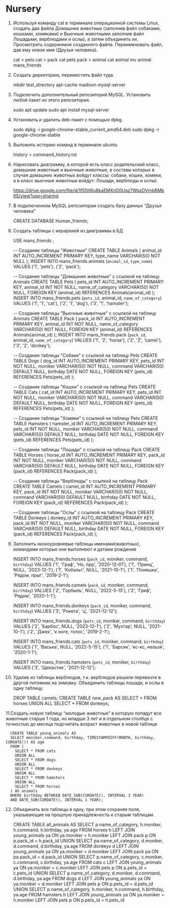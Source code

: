 # Nursery

1. Используя команду cat в терминале операционной системы Linux, создать
два файла Домашние животные (заполнив файл собаками, кошками,
хомяками) и Вьючные животными заполнив файл Лошадьми, верблюдами и
ослы), а затем объединить их. Просмотреть содержимое созданного файла.
Переименовать файл, дав ему новое имя (Друзья человека).

   cat > pets
   cat > pack
   cat pets pack > animal
   cat animal
   mv animal mans_friends
  
2. Создать директорию, переместить файл туда.

   mkdir test_directory
   apt-cache madison mysql-server

3. Подключить дополнительный репозиторий MySQL. Установить любой пакет
из этого репозитория.

   sudo apt update
   sudo apt install mysql-server

4. Установить и удалить deb-пакет с помощью dpkg.

   sudo dpkg -i google-chrome-stable_current_amd64.deb
   sudo dpkg -r google-chrome-stable 
 
5. Выложить историю команд в терминале ubuntu

   history > command_history.txt

6. Нарисовать диаграмму, в которой есть класс родительский класс, домашние
животные и вьючные животные, в составы которых в случае домашних
животных войдут классы: собаки, кошки, хомяки, а в класс вьючные животные
войдут: Лошади, верблюды и ослы).

      https://drive.google.com/file/d/1f55tWu8kaEMXnD0Uqz7WqzDVmbRMbltS/view?usp=sharing

7. В подключенном MySQL репозитории создать базу данных “Друзья
человека”

      CREATE DATABASE Human_friends;

8. Создать таблицы с иерархией из диаграммы в БД

      USE mans_friends ;

      -- Создание таблицы "Животные"
      CREATE TABLE Animals (
          animal_id INT AUTO_INCREMENT PRIMARY KEY,
          type_name VARCHAR(50) NOT NULL
      ); 
      INSERT INTO mans_friends.animals (`animal_id`, `type_name`) 
      VALUES ('1', 'pets'),
      ('2', 'pack');
      
      -- Создание таблицы "Домашние животные" с ссылкой на таблицу Animals
      CREATE TABLE Pets (
          pets_id INT AUTO_INCREMENT PRIMARY KEY,
          animal_id INT NOT NULL,
          name_of_category VARCHAR(50) NOT NULL,
          FOREIGN KEY (animal_id) REFERENCES Animals(animal_id)
      );
      INSERT INTO mans_friends.pets (`pets_id`, animal_id, `name_of_category`) 
      VALUES ('1', '1', 'cat'),
      ('2', '1', 'dog'),
      ('3', '1', 'hamster');     

      -- Создание таблицы "Вьючные животные" с ссылкой на таблицу Animals
      CREATE TABLE Pack (
          pack_id INT AUTO_INCREMENT PRIMARY KEY,
          animal_id INT NOT NULL,
          name_of_category VARCHAR(50) NOT NULL,
          FOREIGN KEY (animal_id) REFERENCES Animals(animal_id)
      );
      INSERT INTO mans_friends.pack (`pack_id`, animal_id, `name_of_category`)
       VALUES ('1', '2', 'horse'),
      ('2', '2', 'camel'),
      ('3', '2', 'donkey');

      -- Создание таблицы "Собаки" с ссылкой на таблицу Pets
      CREATE TABLE Dogs (
          dog_id INT AUTO_INCREMENT PRIMARY KEY,
          pets_id INT NOT NULL,
          moniker VARCHAR(50) NOT NULL,
          command VARCHAR(50) DEFAULT NULL,
          birthday DATE NOT NULL,
          FOREIGN KEY (pets_id) REFERENCES Pets(pets_id)
      );
      
      -- Создание таблицы "Кошки" с ссылкой на таблицу Pets
      CREATE TABLE Cats (
          cat_id INT AUTO_INCREMENT PRIMARY KEY,
          pets_id INT NOT NULL,
          moniker VARCHAR(50) NOT NULL,
          command VARCHAR(50) DEFAULT NULL,
          birthday DATE NOT NULL,
          FOREIGN KEY (pets_id) REFERENCES Pets(pets_id)
      );
      
      -- Создание таблицы "Хомяки" с ссылкой на таблицу Pets
      CREATE TABLE Hamsters (
          hamster_id INT AUTO_INCREMENT PRIMARY KEY,
          pets_id INT NOT NULL,
          moniker VARCHAR(50) NOT NULL,
          command VARCHAR(50) DEFAULT NULL,
          birthday DATE NOT NULL,
          FOREIGN KEY (pets_id) REFERENCES Pets(pets_id)
      );

      -- Создание таблицы "Лошади" с ссылкой на таблицу Pack
      CREATE TABLE Horses (
          horse_id INT AUTO_INCREMENT PRIMARY KEY,
          pack_id INT NOT NULL,
          moniker VARCHAR(50) NOT NULL,
          command VARCHAR(50) DEFAULT NULL,
          birthday DATE NOT NULL,
          FOREIGN KEY (pack_id) REFERENCES Pack(pack_id)
      );
      
      -- Создание таблицы "Верблюды" с ссылкой на таблицу Pack
      CREATE TABLE Camels (
          camel_id INT AUTO_INCREMENT PRIMARY KEY,
          pack_id INT NOT NULL,
          moniker VARCHAR(50) NOT NULL,
          command VARCHAR(50) DEFAULT NULL,
         birthday DATE NOT NULL,
          FOREIGN KEY (pack_id) REFERENCES Pack(pack_id)
      );
      
      -- Создание таблицы "Ослы" с ссылкой на таблицу Pack
      CREATE TABLE Donkeys (
          donkey_id INT AUTO_INCREMENT PRIMARY KEY,
          pack_id INT NOT NULL,
          moniker VARCHAR(50) NOT NULL,
          command VARCHAR(50) DEFAULT NULL,
          birthday DATE NOT NULL,
          FOREIGN KEY (pack_id) REFERENCES Pack(pack_id)
      );
      
9. Заполнить низкоуровневые таблицы именами(животных), командами
которые они выполняют и датами рождения

      INSERT INTO mans_friends.horses (`pack_id`, moniker, command, `birthday`)
      VALUES ('1', 'Граф', 'Но, прр', '2020-12-01'),
      ('1', 'Принц', NULL, '2023-12-1'),
      ('1', 'Кобальт', NULL, '2021-10-1'),
      ('1', 'Поняшка', 'Рядом, прыг', '2019-2-1');
      
      INSERT INTO mans_friends.camels (`pack_id`, moniker, command, `birthday`) 
      VALUES ('2', 'Горбыль', NULL, '2022-5-15'),
      ('2', 'Гриф', 'Рядом', '2020-1-1');
      
      INSERT INTO mans_friends.donkeys (`pack_id`, moniker, command, `birthday`) 
      VALUES ('3', 'Рокета', 'ц', '2021-12-12');
      
      INSERT INTO mans_friends.dogs (`pets_id`, moniker, command, `birthday`) 
      VALUES ('2', 'Барбос', NULL, '2023-12-1'),
      ('2', 'Мухтар', NULL, '2021-10-1'),
      ('2', 'Джек', 'к ноге, голос', '2019-2-1');
      
      INSERT INTO mans_friends.cats (`pets_id`, moniker, command, `birthday`) 
      VALUES ('1', 'Васька', NULL, '2022-5-15'),
      ('1', 'Барсик', 'кс-кс, нельзя', '2020-1-1');
      
      INSERT INTO mans_friends.hamsters (`pets_id`, moniker, `birthday`) 
      VALUES ('3', 'Щекастик', '2021-12-12');

10. Удалив из таблицы верблюдов, т.к. верблюдов решили перевезти в другой
питомник на зимовку. Объединить таблицы лошади, и ослы в одну таблицу.

      DROP TABLE camels;
      CREATE TABLE new_pack AS SELECT * FROM horses UNION ALL SELECT * FROM donkeys;

11.Создать новую таблицу “молодые животные” в которую попадут все
животные старше 1 года, но младше 3 лет и в отдельном столбце с точностью
до месяца подсчитать возраст животных в новой таблице

      CREATE TABLE young_animals AS
      SELECT moniker,command, birthday, TIMESTAMPDIFF(MONTH, birthday, CURDATE()) AS age
      FROM (
        SELECT * FROM cats       
        UNION ALL
        SELECT * FROM dogs
        UNION ALL
        SELECT * FROM donkeys
        UNION ALL
        SELECT * FROM hamsters
        UNION ALL
        SELECT * FROM horses
      ) AS animals
      WHERE birthday BETWEEN DATE_SUB(CURDATE(), INTERVAL 3 YEAR) 
      AND DATE_SUB(CURDATE(), INTERVAL 1 YEAR);

12. Объединить все таблицы в одну, при этом сохраняя поля, указывающие на
прошлую принадлежность к старым таблицам.

      CREATE TABLE all_animals AS
      SELECT p.name_of_category, h.moniker, h.command, h.birthday, ya.age 
      FROM horses h
      LEFT JOIN young_animals ya ON ya.moniker = h.moniker
      LEFT JOIN pack p ON p.pack_id = h.pack_id
      UNION 
      SELECT pa.name_of_category, d.moniker, d.command, d.birthday, ya.age 
      FROM donkeys d 
      LEFT JOIN young_animals ya ON ya.moniker = d.moniker
      LEFT JOIN pack pa ON pa.pack_id = d.pack_id
      UNION
      SELECT p.name_of_category, c.moniker, c.command, c.birthday, ya.age 
      FROM cats c
      LEFT JOIN young_animals ya ON ya.moniker = c.moniker
      LEFT JOIN pets p ON p.pets_id = c.pets_id
      UNION
      SELECT p.name_of_category, d.moniker, d.command, d.birthday, ya.age 
      FROM dogs d
      LEFT JOIN young_animals ya ON ya.moniker = d.moniker
      LEFT JOIN pets p ON p.pets_id = d.pets_id
      UNION
      SELECT p.name_of_category, h.moniker, h.command, h.birthday, ya.age 
      FROM hamsters h
      LEFT JOIN young_animals ya ON ya.moniker = h.moniker
      LEFT JOIN pets p ON p.pets_id = h.pets_id
